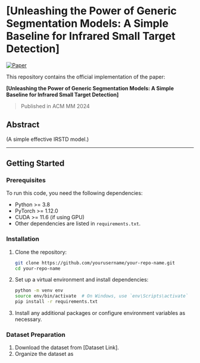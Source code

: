 # [Unleashing the Power of Generic Segmentation Models: A Simple Baseline for Infrared Small Target Detection]

[![Paper](https://img.shields.io/badge/arXiv-Paper-blue)](https://arxiv.org/abs/2409.04714) 

This repository contains the official implementation of the paper:

**[Unleashing the Power of Generic Segmentation Models: A Simple Baseline for Infrared Small Target Detection]**
> Published in ACM MM 2024

## Abstract

(A simple effective IRSTD model.)

---

## Getting Started

### Prerequisites

To run this code, you need the following dependencies:

- Python >= 3.8
- PyTorch >= 1.12.0
- CUDA >= 11.6 (if using GPU)
- Other dependencies are listed in `requirements.txt`.

### Installation

1. Clone the repository:

   ```bash
   git clone https://github.com/yourusername/your-repo-name.git
   cd your-repo-name
   ```

2. Set up a virtual environment and install dependencies:

   ```bash
   python -m venv env
   source env/bin/activate  # On Windows, use `env\Scripts\activate`
   pip install -r requirements.txt
   ```

3. Install any additional packages or configure environment variables as necessary.

### Dataset Preparation

1. Download the dataset from [Dataset Link].
2. Organize the dataset as
